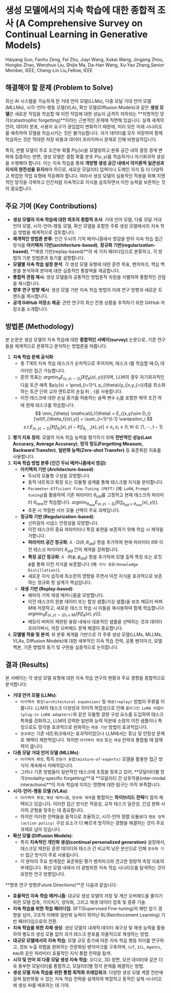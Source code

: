 # 생성 모델에서의 지속 학습에 대한 종합적 조사 (A Comprehensive Survey on Continual Learning in Generative Models)

Haiyang Guo, Fanhu Zeng, Fei Zhu, Jiayi Wang, Xukai Wang, Jingang Zhou, Hongbo Zhao, Wenzhuo Liu, Shijie Ma, Da-Han Wang, Xu-Yao Zhang,Senior Member, IEEE, Cheng-Lin Liu,Fellow, IEEE

## 해결해야 할 문제 (Problem to Solve)

최신 AI 시스템을 가능하게 한 거대 언어 모델(LLMs), 다중 모달 거대 언어 모델(MLLMs), 시각-언어-행동 모델(VLA), 확산 모델(Diffusion Models)과 같은 **생성 모델**은 새로운 작업을 학습할 때 이전 작업에 대한 성능이 급격히 저하되는 **치명적인 망각(catastrophic forgetting)**이라는 근본적인 문제에 직면해 있습니다. 실제 세계의 언어, 데이터 분포, 사용자 요구가 끊임없이 변화하기 때문에, 미리 모든 미래 시나리오를 예측하여 모델을 학습시키는 것은 불가능합니다. 과거 데이터를 모두 저장하여 함께 학습하는 것은 막대한 저장 비용과 데이터 프라이버시 문제로 인해 비현실적입니다.

특히, 판별 모델이 주로 조건부 확률 $P(y|x)$을 모델링하고 분류 공간 내의 결정 경계 변화에 집중하는 반면, 생성 모델은 결합 확률 분포 $P(x,y)$를 학습하거나 자기회귀적 생성을 수행해야 합니다. 이는 지속 학습을 통해 **개방형 생성 공간 내에서 의미론적 일관성과 지식의 완전성을 유지**해야 하므로, 새로운 모달리티 입력이나 도메인 지식 등 더 다양하고 복잡한 작업 유형에 적응해야 합니다. 따라서 생성 모델의 실용적인 적용을 위해 치명적인 망각을 극복하고 인간처럼 지속적으로 지식을 습득하면서 이전 능력을 보존하는 것이 중요합니다.

## 주요 기여 (Key Contributions)

* **생성 모델의 지속 학습에 대한 최초의 종합적 조사**: 거대 언어 모델, 다중 모달 거대 언어 모델, 시각-언어-행동 모델, 확산 모델을 포함한 주류 생성 모델에서의 지속 학습 방법을 체계적으로 검토합니다.
* **체계적인 방법론 분류**: 인간 두뇌의 기억 메커니즘에서 영감을 받아 지속 학습 접근 방식을 **아키텍처 기반(architecture-based)**, **정규화 기반(regularization-based)**, **재생 기반(replay-based)**의 세 가지 패러다임으로 분류하고, 각 방법의 기본 방법론과 동기를 설명합니다.
* **모델별 지속 학습 설정 분석**: 각 생성 모델 유형에 대한 훈련 목표, 벤치마크, 핵심 백본을 분석하여 분야에 대한 심층적인 통찰력을 제공합니다.
* **통합적 관점 제시**: 생성 모델들의 공통적인 방법론적 차원을 식별하여 통합적인 관점을 제시합니다.
* **향후 연구 방향 제시**: 생성 모델 기반 지속 학습 방법의 미래 연구 방향과 새로운 트렌드를 제시합니다.
* **공개 GitHub 저장소 제공**: 관련 연구의 최신 진행 상황을 추적하기 위한 GitHub 저장소를 소개합니다.

## 방법론 (Methodology)

본 논문은 생성 모델의 지속 학습에 대한 **종합적인 서베이(survey)** 논문으로, 기존 연구들을 체계적으로 분류하고 분석하는 방법론을 따릅니다.

1. **지속 학습 문제 공식화**:
    * 총 $T$개의 지속 학습 태스크가 순차적으로 주어지며, 태스크 $t$를 학습할 때 $D_t$ 데이터만 접근 가능합니다.
    * 훈련 목표는 $arg \min_{\theta} E_{(x,y) \sim D_t}[\ell(f_{\theta}(x),y))]$이며, LLM의 경우 자기회귀적인 다음 토큰 예측 $p(y|x) = \prod_{i=1}^L p_{\theta}(y_i|x,y_{<i})$을 최소화하는 토큰 단위 교차 엔트로피 손실 $\ell(\cdot, \cdot)$을 사용합니다.
    * 이전 태스크에 대한 손실 증가를 허용하는 슬랙 변수 $\varepsilon_i$를 포함한 제약 조건 하에 현재 태스크를 학습합니다:
        $$ \min_{\theta} \mathcal{L}(\theta) = E_{(x,y)\sim D_t}[\ell(f_{\theta_t}(x),y)] + \sum_{i=1}^{t-1} \varepsilon_i $$
        $$ s.t. E_{(x,y)\sim D_i}[\ell(f_{\theta_t}(x),y)-\ell(f_{\theta_{t-1}}(x),y)] \le \varepsilon_i, \varepsilon_i \ge 0; \forall i \in [1, \cdots, t-1] $$
2. **평가 지표 정의**: 모델의 지속 학습 능력을 평가하기 위해 **전반적인 성능(Last Accuracy, Average Accuracy)**, **망각 정도(Forgetting Measure, Backward Transfer)**, **일반화 능력(Zero-shot Transfer)** 등 표준화된 지표를 사용합니다.
3. **지속 학습 방법 분류 (인간 두뇌 메커니즘에서 영감)**:
    * **아키텍처 기반 (Architecture-based)**:
        * 두뇌의 모듈형 구성을 모방합니다.
        * 동적 네트워크 확장 또는 모듈형 설계를 통해 태스크별 지식을 분리합니다.
        * `Parameter-Efficient Fine-Tuning (PEFT)` (예: `LoRA`, `Prompt tuning`)를 활용하여 기존 파라미터 $\theta_{old}$를 고정하고 현재 태스크의 파라미터 $\theta_{new}$만 학습합니다. $arg \min_{\theta_{new}} E_{(x,y)\sim D_t}[\ell(f_{\theta_{old} \cup \theta_{new}}(x),y))]$.
        * 추론 시 적절한 서브 모듈 선택이 주요 과제입니다.
    * **정규화 기반 (Regularization-based)**:
        * 신피질의 시냅스 안정성을 모방합니다.
        * 이전 태스크의 중요 파라미터나 특징 표현을 보존하기 위해 학습 시 제약을 가합니다.
        * **파라미터 공간 정규화**: $\lambda \cdot \Omega(\theta, \theta_{old})$ 항을 추가하여 현재 파라미터 $\theta$와 이전 태스크 파라미터 $\theta_{old}$ 간의 제약을 강화합니다.
        * **특징 공간 정규화**: $\lambda \cdot R(\phi, \phi_{old})$ 항을 추가하여 모델 출력 특징 또는 로짓 $\phi$를 통해 이전 지식을 보존합니다 (예: `지식 증류(Knowledge Distillation)`).
        * 새로운 지식 습득에 최소한의 영향을 주면서 이전 지식을 효과적으로 보존하는 정규화 항 설계가 핵심입니다.
    * **재생 기반 (Replay-based)**:
        * 해마의 기억 재생 메커니즘을 모방합니다.
        * 이전 태스크의 원본 데이터 또는 합성 샘플(가상 샘플)을 보조 메모리 버퍼 $M$에 저장하고, 새로운 태스크 학습 시 이들을 재사용하여 함께 학습합니다: $arg \min_{\theta} E_{(x,y)\sim (D_t \cup M)}[\ell(f_{\theta}(x),y))]$.
        * 메모리 버퍼의 제한된 용량 내에서 대표적인 샘플을 선택하는 것과 데이터 프라이버시, 저장 오버헤드 문제 해결이 중요합니다.
4. **모델별 적용 및 분석**: 위 분류 체계를 기반으로 각 주류 생성 모델(LLMs, MLLMs, VLAs, Diffusion Models)에 대한 세부적인 지속 학습 전략, 공통 벤치마크, 모델 백본, 기존 방법의 동기 및 구현을 심층적으로 논의합니다.

## 결과 (Results)

본 서베이는 각 생성 모델 유형에 대한 지속 학습 연구의 현황과 주요 경향을 종합적으로 분석합니다:

* **거대 언어 모델 (LLMs)**:
  * `아키텍처 확장(architectural expansion)` 및 `재생(replay)` 방법이 주류를 이룹니다. LLM의 태스크 다양성과 의미적 복잡성으로 인해 `플러그인 LoRA 어댑터(plug-in LoRA adapters)`와 같은 모듈형 경량 구성 요소를 도입하여 태스크 특화를 강화하고, LLM의 강력한 일반화 능력 덕분에 소량의 이전 샘플이나 특징으로도 망각을 효과적으로 완화하는 `재생 기반` 방법이 효과적입니다.
  * `정규화`는 기존 네트워크에서는 효과적이었으나 LLM에서는 튜닝 및 안정성 문제로 채택이 제한적입니다. 하지만 `아키텍처 확장` 또는 `재생` 전략과 통합될 때 잠재력이 큽니다.
* **다중 모달 거대 언어 모델 (MLLMs)**:
  * `아키텍처 확장`, 특히 `전문가 혼합(mixture-of-experts)` 모델을 활용한 접근 방식이 계속해서 지배적입니다.
  * 그러나 기존 방법들이 일반적인 태스크에 초점을 맞추고 있어, **모달리티별 망각(modality-specific forgetting)**과 **모달리티 간 상호작용(inter-modal interactions)**이 지속 학습에 미치는 영향에 대한 탐구는 아직 부족합니다.
* **시각-언어-행동 모델 (VLAs)**:
  * `아키텍처 확장`, `재생 메커니즘`, `정규화 제약`을 통합하는 **하이브리드 전략**이 점차 채택되고 있습니다. 이러한 접근 방식은 적응성, 교차 태스크 일관성, 간섭 완화 사이의 균형을 맞추는 데 중요합니다.
  * 하지만 이러한 전략들을 동적으로 조율하고, 시각-언어 정렬 모듈보다 `행동 정책(action policy)` 구성 요소가 더 빠르게 망각하는 경향을 해결하는 것이 주요 과제로 남아 있습니다.
* **확산 모델 (Diffusion Models)**:
  * 특히 **지속적인 개인화 생성(continual personalized generation)** 설정에서, 태스크당 제한된 훈련 데이터와 태스크 간 비교적 낮은 분산으로 인해 `정규화 기반` 접근 방식이 주로 사용됩니다.
  * 이 분야의 주요 한계점은 표준화된 평가 벤치마크와 견고한 정량적 측정 지표의 부재입니다. 확산 모델 내에서 더 광범위한 지속 학습 시나리오를 탐색하는 것이 유망한 연구 방향입니다.

**향후 연구 방향(Future Directions)**은 다음과 같습니다:

* **효율적인 지속 학습 메커니즘**: 대규모 생성 모델의 저장 및 계산 오버헤드를 줄이기 위한 모델 압축, 가지치기, 양자화, 그리고 재생 데이터 압축 및 증류 기술.
* **지속 학습을 위한 학습 패러다임**: SFT(Supervised Fine-tuning)의 패턴 암기 경향을 넘어, 구조적 이해와 일반화 능력이 뛰어난 RL(Reinforcement Learning) 기반 패러다임으로의 전환.
* **지속 학습을 위한 자체 생성**: 생성 모델의 내재적 데이터 재구성 및 재생 능력을 활용하여 별도의 생성 모듈 없이 과거 태스크 분포를 자율적으로 재생하는 방법.
* **대규모 모델에서의 지속 학습**: 모델 규모 증가에 따른 지속 학습 행동 차이를 연구하고, 정보 누출 위험을 완화하는 전문화된 벤치마크를 구축하며, `CoT`, `ICL`, `Agents`, `RAG`와 같은 파라미터 효율적인 지식 통합 전략을 탐색.
* **시각 및 언어 외 다중 모달 생성 지속 학습**: 오디오, 3D 장면, 모션 데이터와 같은 더욱 풍부한 모달리티를 통합하고, 모달리티별 망각 문제를 해결하는 방법.
* **생성 모델 지속 학습을 위한 통합 최적화 프레임워크**: 다양한 생성 모델 계열 전반에 걸쳐 일반화될 수 있는 지속 학습 전략을 설계하여 복잡하고 동적인 실제 시나리오에 생성 AI를 배포하는 데 기여.

